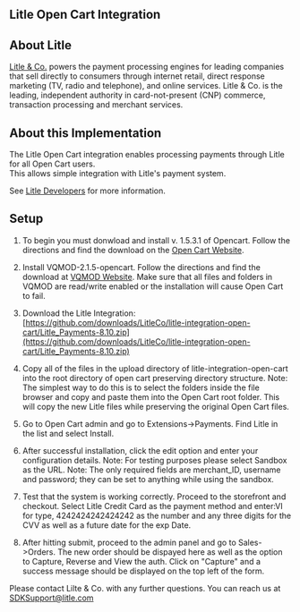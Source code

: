 Litle Open Cart Integration
---------------------------

About Litle
------------
[Litle &amp; Co.](http://www.litle.com) powers the payment processing engines for leading companies that sell directly to consumers through  internet retail, direct response marketing (TV, radio and telephone), and online services. Litle & Co. is the leading, independent authority in card-not-present (CNP) commerce, transaction processing and merchant services.


About this Implementation
-------------------------
The Litle Open Cart integration enables processing payments through Litle for all Open Cart users.  
This allows simple integration with Litle's payment system.

See [Litle Developers]("http://www.litle.com/developers") for more information.


Setup
-----

1) To begin you must donwload and install v. 1.5.3.1 of Opencart. Follow the directions and find the download on the [Open Cart Website]("http://www.opencart.com/").

2) Install VQMOD-2.1.5-opencart. Follow the directions and find the download at  [VQMOD Website]("http://code.google.com/p/vqmod/"). Make sure that all files and folders in VQMOD are read/write enabled or the installation will cause Open Cart to fail.
 
3) Download the Litle Integration: [https://github.com/downloads/LitleCo/litle-integration-open-cart/Litle_Payments-8.10.zip](https://github.com/downloads/LitleCo/litle-integration-open-cart/Litle_Payments-8.10.zip)

4) Copy all of the files in the upload directory of litle-integration-open-cart into the root directory of open cart preserving directory structure.
   Note: The simplest way to do this is to select the folders inside the file browser and copy and paste them into the Open Cart root folder. This will copy the new Litle files while preserving the original Open Cart files.
   
5) Go to Open Cart admin and go to Extensions->Payments. Find Litle in the list and select Install. 

6) After successful installation, click the edit option and enter your configuration details.
   Note: For testing purposes please select Sandbox as the URL.
   Note: The only required fields are merchant_ID, username and password; they can be set to anything while using the sandbox.

7) Test that the system is working correctly. Proceed to the storefront and checkout. Select Litle Credit Card as the payment method and enter:VI for type, 4242424242424242 as the number and any three digits for the CVV as well as a future date for the exp Date.
 
8) After hitting submit, proceed to the admin panel and go to Sales->Orders. The new order should be dispayed here as well as the option to Capture, Reverse and View the auth. Click on "Capture" and a success message should be displayed on the top left of the form. 

Please contact Lilte & Co. with any further questions.   You can reach us at SDKSupport@litle.com